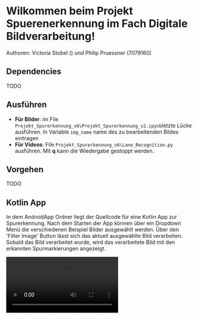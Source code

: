# Wilkommen beim Projekt Spuerenerkennung im Fach Digitale Bildverarbeitung!

Authoren: Victoria Stobel () und Philip Pruessner (7079160) 

## Dependencies
TODO

## Ausführen

- **Für Bilder**: im File `Projekt_Spurerkennung_v6\Projekt_Spurerkennung_v2.ipynb`letzte Lücke ausführen. In Variable `img_name` name des zu bearbeitenden Bildes eintragen
- **Für Videos**: File `Projekt_Spurerkennung_v6\Lane_Recognition.py` ausführen. Mit **q** kann die Wiedergabe gestoppt werden.

## Vorgehen
TODO

## Kotlin App
In dem AndroidApp Ordner liegt der Quellcode für eine Kotlin App zur Spurerkennung. Nach dem Starten der App können über ein Dropdown Menü die verschiedenen Beispiel Bilder ausgewählt werden. Über den 'Filter Image' Button lässt sich das aktuell ausgewählte Bild verarbeiten. Sobald das Bild verarbeitet wurde, wird das verarbeitete Bild mit den erkannten Spurmarkierungen angezeigt.

![Watch the video](AndroidApp/Images/ScreenRecording.mp4)
